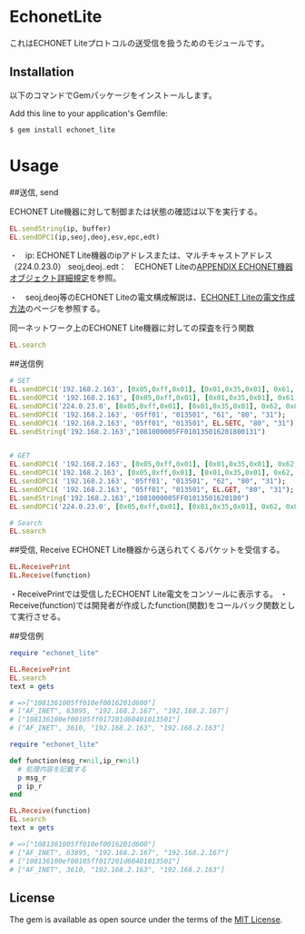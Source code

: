 # EchonetLite
これはECHONET Liteプロトコルの送受信を扱うためのモジュールです。

## Installation
以下のコマンドでGemパッケージをインストールします。

Add this line to your application's Gemfile:

```
$ gem install echonet_lite
```

# Usage

##送信, send

ECHONET Lite機器に対して制御または状態の確認は以下を実行する。

```ruby
EL.sendString(ip, buffer)
EL.sendOPC1(ip,seoj,deoj,esv,epc,edt)
```
・　ip: ECHONET Lite機器のipアドレスまたは、マルチキャストアドレス（224.0.23.0）
seoj,deoj..edt：　ECHONET Liteの[APPENDIX ECHONET機器オブジェクト詳細規定](https://echonet.jp/spec_object_rh/)を参照。

・　seoj,deoj等のECHONET Liteの電文構成解説は、[ECHONET Liteの電文作成方法](http://qiita.com/miyazawa_shi/items/725bc5eb6590be72970d)のページを参照する。

同一ネットワーク上のECHONET Lite機器に対しての探査を行う関数

```ruby
EL.search
```

##送信例

```ruby
# SET
EL.sendOPC1('192.168.2.163', [0x05,0xff,0x01], [0x01,0x35,0x01], 0x61, 0x80,[0x30])
EL.sendOPC1( '192.168.2.163', [0x05,0xff,0x01], [0x01,0x35,0x01], 0x61, 0x80,0x30)
EL.sendOPC1('224.0.23.0', [0x05,0xff,0x01], [0x01,0x35,0x01], 0x62, 0x80,0x30)
EL.sendOPC1( '192.168.2.163', '05ff01', "013501", "61", "80", "31");
EL.sendOPC1( '192.168.2.163', "05ff01", "013501", EL.SETC, "80", "31");
EL.sendString('192.168.2.163',"1081000005FF010135016201800131")


# GET
EL.sendOPC1( '192.168.2.163', [0x05,0xff,0x01], [0x01,0x35,0x01], 0x62, 0x80)
EL.sendOPC1('192.168.2.163', [0x05,0xff,0x01], [0x01,0x35,0x01], 0x62, 0x80)
EL.sendOPC1( '192.168.2.163', '05ff01', "013501", "62", "80", "31");
EL.sendOPC1( '192.168.2.163', "05ff01", "013501", EL.GET, "80", "31");
EL.sendString('192.168.2.163',"1081000005FF01013501620180")
EL.sendOPC1('224.0.23.0', [0x05,0xff,0x01], [0x01,0x35,0x01], 0x62, 0x80)

# Search
EL.search

```

##受信, Receive
ECHONET Lite機器から送られてくるパケットを受信する。

```ruby
EL.ReceivePrint
EL.Receive(function)
```
・ReceivePrintでは受信したECHOENT Lite電文をコンソールに表示する。
・Receive(function)では開発者が作成したfunction(関数)をコールバック関数として実行させる。

##受信例

```ruby
require "echonet_lite"

EL.ReceivePrint
EL.search
text = gets

# =>["1081361005ff010ef0016201d600"]
# ["AF_INET", 63895, "192.168.2.167", "192.168.2.167"]
# ["108136100ef00105ff017201d60401013501"]
# ["AF_INET", 3610, "192.168.2.163", "192.168.2.163"]
```

```ruby
require "echonet_lite"

def function(msg_r=nil,ip_r=nil)
  # 処理内容を記載する
  p msg_r
  p ip_r
end

EL.Receive(function)
EL.search
text = gets

# =>["1081361005ff010ef0016201d600"]
# ["AF_INET", 63895, "192.168.2.167", "192.168.2.167"]
# ["108136100ef00105ff017201d60401013501"]
# ["AF_INET", 3610, "192.168.2.163", "192.168.2.163"]
```

## License

The gem is available as open source under the terms of the [MIT License](http://opensource.org/licenses/MIT).
